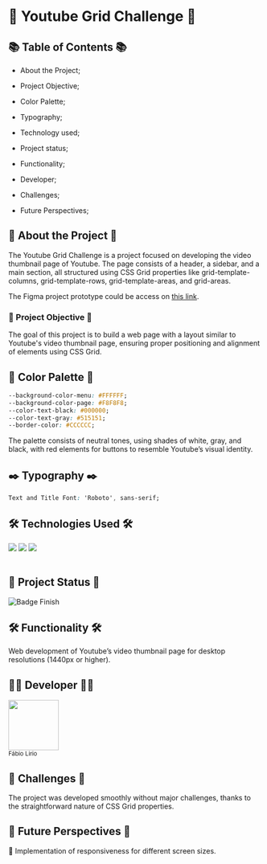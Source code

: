 
# 🎥 Youtube Grid Challenge 🎥 


## 📚 Table of Contents 📚

- About the Project;

- Project Objective;

- Color Palette;

- Typography;

- Technology used;

- Project status;

- Functionality;

- Developer;

- Challenges;

- Future Perspectives;

## 📝 About the Project 📝

The Youtube Grid Challenge is a project focused on developing the video thumbnail page of Youtube. The page consists of a header, a sidebar, and a main section, all structured using CSS Grid properties like grid-template-columns, grid-template-rows, grid-template-areas, and grid-areas.

The Figma project prototype could be access on <a href="https://www.figma.com/design/KknwioExyqKD3D2eSVFrcW/Desafio-Grid---DIO?node-id=1-2&t=7qsd4ZcNo4mSlH28-0">this link</a>.

### 🎯 Project Objective 🎯

The goal of this project is to build a web page with a layout similar to Youtube's video thumbnail page, ensuring proper positioning and alignment of elements using CSS Grid.

## 🎨 Color Palette 🎨

```css
--background-color-menu: #FFFFFF;
--background-color-page: #F8F8F8;
--color-text-black: #000000;
--color-text-gray: #515151;
--border-color: #CCCCCC;
```

The palette consists of neutral tones, using shades of white, gray, and black, with red elements for buttons to resemble Youtube’s visual identity.

## ✒️ Typography ✒️

```css
Text and Title Font: 'Roboto', sans-serif;
```
## <h2> 🛠️ Technologies Used 🛠️ </h2>

<div>

<img src="https://img.shields.io/badge/HTML-orange?style=for-the-badge&logo=html5&logoColor=white">
<img src="https://img.shields.io/badge/CSS-blue?&style=for-the-badge&logo=css3&logoColor=white">
<img src="https://img.shields.io/badge/JavaScript-F7DF1E?style=for-the-badge&logo=javascript&logoColor=black">

</div>
<br>

## <h2> 🚧 Project Status 🚧 </h2>

![Badge Finish](http://img.shields.io/static/v1?label=STATUS&message=FINISH&color=GREEN&style=for-the-badge)


## 🛠 Functionality 🛠

Web development of Youtube’s video thumbnail page for desktop resolutions (1440px or higher).

## 👨‍💻 Developer 👨‍💻

<img src="https://avatars.githubusercontent.com/u/140852220?s=400&u=c03075cdb745198fe290f16fd7a345907cae4c89&v=4" width=100><br><sub>Fábio Lirio</sub>


## 🚧 Challenges 🚧

The project was developed smoothly without major challenges, thanks to the straightforward nature of CSS Grid properties.

## 🔮 Future Perspectives 🔮

🚀 Implementation of responsiveness for different screen sizes.

